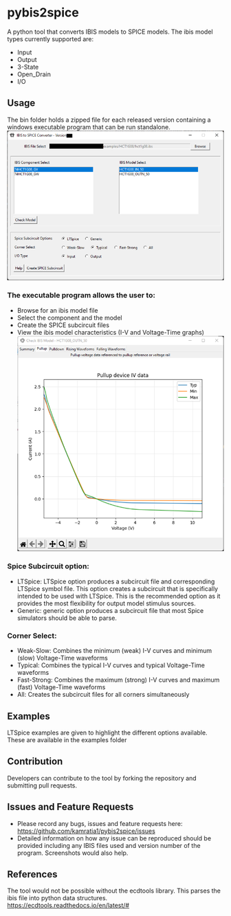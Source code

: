 # pybis2spice
A python tool that converts IBIS models to SPICE models. The ibis model types currently supported are: 
* Input
* Output
* 3-State
* Open_Drain
* I/O

## Usage
The bin folder holds a zipped file for each released version containing a windows executable program that can be run standalone.
![](/img/gui-window.png)

### The executable program allows the user to:
* Browse for an ibis model file
* Select the component and the model
* Create the SPICE subcircuit files
* View the ibis model characteristics (I-V and Voltage-Time graphs)
![](/img/gui-check-model.png)


### Spice Subcircuit option: 
* LTSpice: LTSpice option produces a subcircuit file and corresponding LTSpice symbol file. 
This option creates a subcircuit that is specifically intended to be used with LTSpice. 
This is the recommended option as it provides the most flexibility for output model stimulus sources. 
* Generic: generic option produces a subcircuit file that most Spice simulators should be able to parse.

### Corner Select: 
* Weak-Slow: Combines the minimum (weak) I-V curves and minimum (slow) Voltage-Time waveforms   
* Typical: Combines the typical I-V curves and typical Voltage-Time waveforms
* Fast-Strong: Combines the maximum (strong) I-V curves and maximum (fast) Voltage-Time waveforms
* All: Creates the subcircuit files for all corners simultaneously

## Examples
LTSpice examples are given to highlight the different options available. 
These are available in the examples folder

## Contribution
Developers can contribute to the tool by forking the repository and submitting pull requests.

## Issues and Feature Requests
* Please record any bugs, issues and feature requests here: https://github.com/kamratia1/pybis2spice/issues
* Detailed information on how any issue can be reproduced should be provided including any IBIS files used and version number of the program. Screenshots would also help.


## References
The tool would not be possible without the ecdtools library. This parses the ibis file into python data structures.
https://ecdtools.readthedocs.io/en/latest/#

